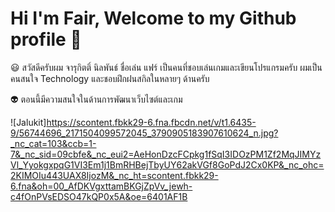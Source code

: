 # Hi I'm Fair, Welcome to my Github profile 👋

 😃 สวัสดีครับผม จารุกิตติ์ นิลพันธ์ ชื่อเล่น แฟร์ เป็นคนที่ชอบเล่นเกมและเขียนโปรแกรมครับ ผมเป็นคนสนใจ Technology และชอบฝึกฝนสกิลในหลายๆ ด้านครับ

👽 ตอนนี้มีความสนใจในด้านการพัฒนาเว็บไซต์และเกม

![Jalukit]https://scontent.fbkk29-6.fna.fbcdn.net/v/t1.6435-9/56744696_2171504099572045_3790905183907610624_n.jpg?_nc_cat=103&ccb=1-7&_nc_sid=09cbfe&_nc_eui2=AeHonDzcFCpkg1fSqI3IDOzPM1Zf2MqJIMYzVl_YyokgxpqG1VI3Em1j1BmRHBejTbyUY62akVGf8GoPdJ2Cx0KP&_nc_ohc=2KIMOIu443UAX8IjozM&_nc_ht=scontent.fbkk29-6.fna&oh=00_AfDKVgxttamBKGjZpVv_jewh-c4fOnPVsEDSO47kQP0x5A&oe=6401AF1B

<!--
**Jalukit/jalukit** is a ✨ _special_ ✨ repository because its `README.md` (this file) appears on your GitHub profile.

Here are some ideas to get you started:

- 🔭 I’m currently working on ...
- 🌱 I’m currently learning ...
- 👯 I’m looking to collaborate on ...
- 🤔 I’m looking for help with ...
- 💬 Ask me about ...
- 📫 How to reach me: ...
- 😄 Pronouns: ...
- ⚡ Fun fact: ...
-->
